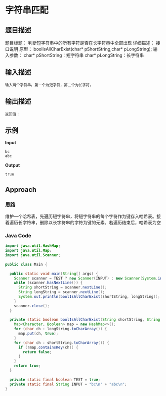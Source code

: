 
# 字符串匹配
## 题目描述

题目标题：
判断短字符串中的所有字符是否在长字符串中全部出现
详细描述：
接口说明
原型：
boolIsAllCharExist(char* pShortString,char* pLongString);
输入参数：
char* pShortString：短字符串
char* pLongString：长字符串
## 输入描述
```
输入两个字符串。第一个为短字符，第二个为长字符。
```
##  输出描述
```
返回值：
```
## 示例
**Input**
```
bc
abc
```
**Output**
```
true
```
## Approach
### 思路
维护一个哈希表，先遍历短字符串，将短字符串的每个字符作为键存入哈希表。接着遍历长字符串，删除以长字符串的字符为键的元素。若遍历结束后，哈希表为空
### Java Code
``` Java
import java.util.HashMap;  
import java.util.Map;  
import java.util.Scanner;  
  
public class Main {  
  
  public static void main(String[] args) {  
    Scanner scanner = TEST ? new Scanner(INPUT) : new Scanner(System.in);  
    while (scanner.hasNextLine()) {  
      String shortString = scanner.nextLine();  
      String longString = scanner.nextLine();  
      System.out.println(boolIsAllCharExist(shortString, longString));  
    }  
    scanner.close();  
  }  
  
  private static boolean boolIsAllCharExist(String shortString, String longString) {  
    Map<Character, Boolean> map = new HashMap<>();  
    for (char ch : longString.toCharArray()) {  
      map.put(ch, true);  
    }  
    for (char ch : shortString.toCharArray()) {  
      if (!map.containsKey(ch)) {  
        return false;  
      }  
    }  
    return true;  
  }  
  
  private static final boolean TEST = true;  
  private static final String INPUT = "bc\n" + "abc\n";  
}
```

<!--stackedit_data:
eyJoaXN0b3J5IjpbLTIwODMwNTQwMjQsMTQxODY4MjIyMl19
-->